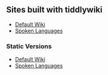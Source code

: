 ## Sites built with tiddlywiki

* [Default Wiki](public/)
* [Spoken Languages](languages/)

### Static Versions

* [Default Wiki](public/static.html)
* [Spoken Languages](languages/static.html)
